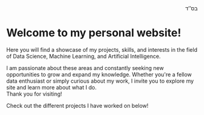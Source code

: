 <div align="right">
    בס’’ד
<div align="left">  
  
# Welcome to my personal website! 
Here you will find a showcase of my projects, skills, and interests in the field of Data Science, Machine Learning, and Artificial Intelligence.   

I am passionate about these areas and constantly seeking new opportunities to grow and expand my knowledge. Whether you're a fellow data enthusiast or simply curious about my work, I invite you to explore my site and learn more about what I do.  
Thank you for visiting!

Check out the different projects I have worked on below!

```{tableofcontents}
```